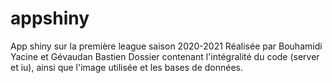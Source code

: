 # appshiny
App shiny sur la première league saison 2020-2021
Réalisée par Bouhamidi Yacine et Gévaudan Bastien
Dossier contenant l'intégralité du code (server et iu), ainsi que l'image utilisée et les bases de données.
